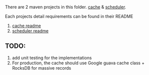 There are 2 maven projects in this folder. [cache](./cache) & [scheduler](./scheduler).

Each projects detail requirements can be found in their README

1. [cache readme](./cache/README.MD) 
2. [scheduler readme](./scheduler/README.MD) 

## TODO:
1. add unit testing for the implementations
2. For production, the cache should use Google guava cache class + RocksDB for massive records
